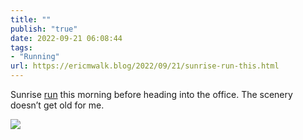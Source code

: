 ```yaml
---
title: ""
publish: "true"
date: 2022-09-21 06:08:44
tags:
- "Running"
url: https://ericmwalk.blog/2022/09/21/sunrise-run-this.html
---
```

Sunrise [run](http://www.strava.com/activities/7843294221) this morning before heading into the office. The scenery doesn’t get old for me.

![](https://ericmwalk.blog/uploads/2022/b012508d9e.jpg)